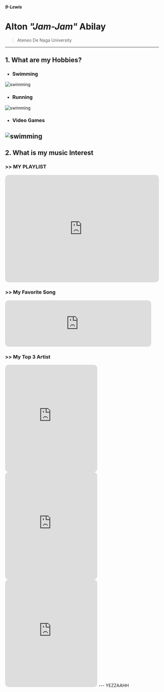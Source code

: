 ##### 9-Lewis
# **Alton *"Jam-Jam"* Abilay**

> Ateneo De Naga University
---

## 1.  What are my Hobbies?
- ###   Swimming
![swimming](https://upload.wikimedia.org/wikipedia/commons/4/4a/Depart4x100.jpg)
- ###   Running
![swimming](https://www.hss.edu/images/socialmedia/running-mechanic-1200x630.jpg)
- ###   Video Games
![swimming](https://media.wired.com/photos/61f48f02d0e55ccbebd52d15/3:2/w_2400,h_1600,c_limit/Gear-Rant-Game-Family-Plans-1334436001.jpg)
---

## 2.  What is my music Interest
### >> MY PLAYLIST 
<iframe style="border-radius:12px" src="https://open.spotify.com/embed/playlist/3RKLNp6YGKuhTFg09zsQLn?utm_source=generator" width="100%" height="352" frameBorder="0" allowfullscreen="" allow="autoplay; clipboard-write; encrypted-media; fullscreen; picture-in-picture" loading="lazy"></iframe>

### >> My Favorite Song
<iframe style="border-radius:12px" src="https://open.spotify.com/embed/track/3GwlRvhCJPbPZbCE6lK7KC?utm_source=generator" width="95%" height="152" frameBorder="0" allowfullscreen="" allow="autoplay; clipboard-write; encrypted-media; fullscreen; picture-in-picture" loading="lazy"></iframe>

### >> My Top 3 Artist 
<iframe style="border-radius:12px" src="https://open.spotify.com/embed/artist/20wkVLutqVOYrc0kxFs7rA?utm_source=generator" width="60%" height="352" frameBorder="0" allowfullscreen="" allow="autoplay; clipboard-write; encrypted-media; fullscreen; picture-in-picture" loading="lazy"></iframe> <iframe style="border-radius:12px" src="https://open.spotify.com/embed/artist/2h93pZq0e7k5yf4dywlkpM?utm_source=generator" width="60%" height="352" frameBorder="0" allowfullscreen="" allow="autoplay; clipboard-write; encrypted-media; fullscreen; picture-in-picture" loading="lazy"></iframe> <iframe style="border-radius:12px" src="https://open.spotify.com/embed/artist/3tlXnStJ1fFhdScmQeLpuG?utm_source=generator" width="60%" height="352" frameBorder="0" allowfullscreen="" allow="autoplay; clipboard-write; encrypted-media; fullscreen; picture-in-picture" loading="lazy"></iframe> 
---
YEZZAAHH

